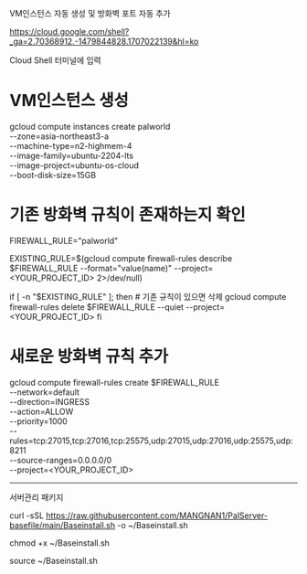 VM인스턴스 자동 생성 및 방화벽 포트 자동 추가

https://cloud.google.com/shell?_ga=2.70368912.-1479844828.1707022139&hl=ko

Cloud Shell 터미널에 입력

# VM인스턴스 생성
gcloud compute instances create palworld \
    --zone=asia-northeast3-a \
    --machine-type=n2-highmem-4 \
    --image-family=ubuntu-2204-lts \
    --image-project=ubuntu-os-cloud \
    --boot-disk-size=15GB

# 기존 방화벽 규칙이 존재하는지 확인
FIREWALL_RULE="palworld"

EXISTING_RULE=$(gcloud compute firewall-rules describe $FIREWALL_RULE --format="value(name)" --project=<YOUR_PROJECT_ID> 2>/dev/null)

if [ -n "$EXISTING_RULE" ]; then
    # 기존 규칙이 있으면 삭제
    gcloud compute firewall-rules delete $FIREWALL_RULE --quiet --project=<YOUR_PROJECT_ID>
fi

# 새로운 방화벽 규칙 추가
gcloud compute firewall-rules create $FIREWALL_RULE \
    --network=default \
    --direction=INGRESS \
    --action=ALLOW \
    --priority=1000 \
    --rules=tcp:27015,tcp:27016,tcp:25575,udp:27015,udp:27016,udp:25575,udp:8211 \
    --source-ranges=0.0.0.0/0 \
    --project=<YOUR_PROJECT_ID>
  

-------------------------------------------------------------------------------------------------------------------

서버관리 패키지

curl -sSL https://raw.githubusercontent.com/MANGNAN1/PalServer-basefile/main/Baseinstall.sh -o ~/Baseinstall.sh

chmod +x ~/Baseinstall.sh

source ~/Baseinstall.sh
